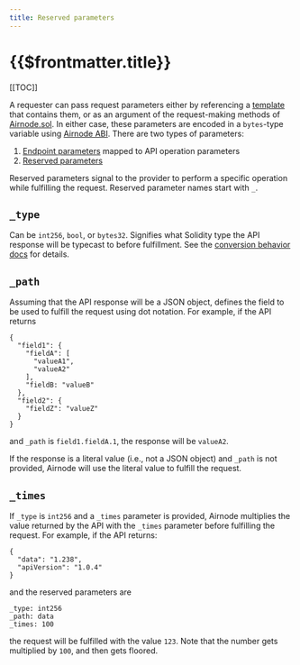 ```yaml
---
title: Reserved parameters
---
```


# {{$frontmatter.title}}

<TocHeader />
[[TOC]]

A requester can pass request parameters either by referencing a [template](../protocols/request-response/template.md) that contains them, or as an argument of the request-making methods of [Airnode.sol](../protocols/request-response/general-structure.md#airnodesol).
In either case, these parameters are encoded in a `bytes`-type variable using [Airnode ABI](airnode-abi-specifications.md).
There are two types of parameters:

1. [Endpoint parameters](https://api3dao.github.io/api3-docs/pre-alpha/airnode/specifications/ois.html#_5-5-parameters) mapped to API operation parameters
1. [Reserved parameters](https://api3dao.github.io/api3-docs/pre-alpha/airnode/specifications/ois.html#_5-4-reservedparameters)

Reserved parameters signal to the provider to perform a specific operation while fulfilling the request.
Reserved parameter names start with `_`.

## `_type`

Can be `int256`, `bool`, or `bytes32`.
Signifies what Solidity type the API response will be typecast to before fulfillment.
See the [conversion behavior docs](https://github.com/api3dao/airnode/tree/pre-alpha/packages/adapter#conversion-behaviour) for details.

## `_path`

Assuming that the API response will be a JSON object, defines the field to be used to fulfill the request using dot notation.
For example, if the API returns
```
{
  "field1": {
    "fieldA": [
      "valueA1",
      "valueA2"
    ],
    "fieldB: "valueB"
  },
  "field2": {
    "fieldZ": "valueZ"
  }
}
```
and `_path` is `field1.fieldA.1`, the response will be `valueA2`.

If the response is a literal value (i.e., not a JSON object) and `_path` is not provided, Airnode will use the literal value to fulfill the request.

## `_times`

If `_type` is `int256` and a `_times` parameter is provided, Airnode multiplies the value returned by the API with the `_times` parameter before fulfilling the request.
For example, if the API returns:
```
{
  "data": "1.238",
  "apiVersion": "1.0.4"
}
```
and the reserved parameters are
```
_type: int256
_path: data
_times: 100
```
the request will be fulfilled with the value `123`.
Note that the number gets multiplied by `100`, and then gets floored.

